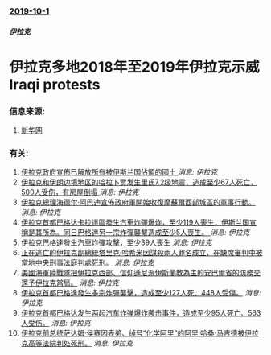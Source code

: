 ### [2019-10-1](/news/2019/10/1/index.md)

##### 伊拉克
#  伊拉克多地2018年至2019年伊拉克示威 Iraqi protests 




### 信息来源:

1. [新华网](http://www.xinhuanet.com/world/2019-10/08/c_1125078551.htm)

### 有关:

1. [伊拉克政府宣佈已解放所有被伊斯兰国佔領的國土 ](/zh/news/2017/12/9/伊拉克政府宣佈已解放所有被伊斯兰国佔領的國土.md) _消息: 伊拉克_
2. [伊拉克和伊朗边境地区的哈拉卜贾发生里氏7.2级地震，造成至少67人死亡，500人受伤，有房屋倒塌 ](/zh/news/2017/11/12/伊拉克和伊朗边境地区的哈拉卜贾发生里氏72级地震-造成至少67人死亡-500人受伤-有房屋倒塌.md) _消息: 伊拉克_
3. [伊拉克總理海德尔·阿巴迪宣佈政府軍開始收復摩蘇爾西部城區的軍事行動。 ](/zh/news/2017/02/19/伊拉克總理海德尔-阿巴迪宣佈政府軍開始收復摩蘇爾西部城區的軍事行動.md) _消息: 伊拉克_
4. [伊拉克首都巴格达卡拉達區發生汽車炸彈爆炸，至少119人喪生，伊斯兰国宣稱是其所為。同日巴格達另一宗炸彈襲擊造成至少5人喪生。 ](/zh/news/2016/07/3/伊拉克首都巴格达卡拉達區發生汽車炸彈爆炸-至少119人喪生-伊斯兰国宣稱是其所為-同日巴格達另一宗炸彈襲擊造成至少5人喪.md) _消息: 伊拉克_
5. [ 伊拉克巴格達發生汽車炸彈攻擊，至少39人喪生 ](/zh/news/2013/12/8/伊拉克巴格達發生汽車炸彈攻擊-至少39人喪生.md) _消息: 伊拉克_
6. [ 正在逃亡的伊拉克副總統塔里克·哈希米因謀殺兩人罪名成立，在缺席審判中被當地中央刑事法庭判處死刑。](/zh/news/2012/09/9/正在逃亡的伊拉克副總統塔里克-哈希米因謀殺兩人罪名成立-在缺席審判中被當地中央刑事法庭判處死刑.md) _消息: 伊拉克_
7. [ 美國海軍陸戰隊把伊拉克西部、信仰遜尼派伊斯蘭教為主的安巴爾省的防務交還予伊拉克當局。](/zh/news/2010/01/23/美國海軍陸戰隊把伊拉克西部-信仰遜尼派伊斯蘭教為主的安巴爾省的防務交還予伊拉克當局.md) _消息: 伊拉克_
8. [伊拉克首都巴格達發生多宗炸彈襲擊，造成至少127人死、448人受傷。](/zh/news/2009/12/8/伊拉克首都巴格達發生多宗炸彈襲擊-造成至少127人死-448人受傷.md) _消息: 伊拉克_
9. [ 伊拉克首都巴格达发生两起汽车炸弹爆炸袭击事件，造成至少95人死亡、563人受伤。](/zh/news/2009/08/19/伊拉克首都巴格达发生两起汽车炸弹爆炸袭击事件-造成至少95人死亡-563人受伤.md) _消息: 伊拉克_
10. [伊拉克前总统萨达姆·侯赛因表弟、绰号“化学阿里”的阿里·哈桑·马吉德被伊拉克高等法院判处死刑。](/zh/news/2007/06/24/伊拉克前总统萨达姆-侯赛因表弟-绰号-化学阿里-的阿里-哈桑-马吉德被伊拉克高等法院判处死刑.md) _消息: 伊拉克_
